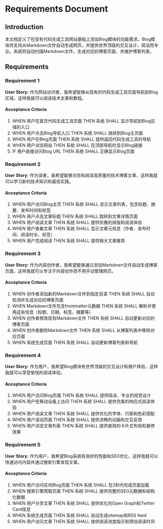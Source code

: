 # Requirements Document

## Introduction

本文档定义了在现有代码生成工具网站基础上添加Blog模块的功能需求。Blog模块将支持从Markdown文件自动生成网页，并提供世界顶级的交互设计，简洁而专业。系统将自动扫描Markdown文件，生成对应的博客页面，并维护博客列表。

## Requirements

### Requirement 1

**User Story:** 作为网站访问者，我希望能够从现有的代码生成工具页面导航到Blog区域，这样我就可以阅读技术文章和教程。

#### Acceptance Criteria

1. WHEN 用户在首页代码生成工具页面 THEN 系统 SHALL 显示导航到Blog区域的入口
2. WHEN 用户点击Blog导航入口 THEN 系统 SHALL 跳转到Blog主页面
3. WHEN 用户在Blog页面 THEN 系统 SHALL 提供返回代码生成工具的导航
4. WHEN 用户浏览网站 THEN 系统 SHALL 在顶部导航栏显示Blog链接
5. IF 用户直接访问Blog URL THEN 系统 SHALL 正确显示Blog页面

### Requirement 2

**User Story:** 作为读者，我希望能够浏览和阅读高质量的技术博客文章，这样我就可以学习新的技术知识和最佳实践。

#### Acceptance Criteria

1. WHEN 用户访问Blog主页 THEN 系统 SHALL 显示文章列表，包含标题、摘要、发布时间和标签
2. WHEN 用户点击文章标题 THEN 系统 SHALL 跳转到文章详情页面
3. WHEN 用户阅读文章 THEN 系统 SHALL 提供优雅的排版和阅读体验
4. WHEN 用户查看文章 THEN 系统 SHALL 显示文章元信息（作者、发布时间、阅读时长、标签）
5. WHEN 用户完成阅读 THEN 系统 SHALL 提供相关文章推荐

### Requirement 3

**User Story:** 作为内容创作者，我希望能够通过添加Markdown文件自动生成博客页面，这样我就可以专注于内容创作而不用手动管理网页。

#### Acceptance Criteria

1. WHEN 创作者添加新的Markdown文件到指定目录 THEN 系统 SHALL 自动检测并生成对应的博客页面
2. WHEN Markdown文件包含frontmatter元数据 THEN 系统 SHALL 解析并使用这些信息（标题、日期、标签、摘要等）
3. WHEN 创作者修改现有Markdown文件 THEN 系统 SHALL 自动更新对应的博客页面
4. WHEN 创作者删除Markdown文件 THEN 系统 SHALL 从博客列表中移除对应页面
5. WHEN 系统生成页面 THEN 系统 SHALL 自动更新博客列表和导航

### Requirement 4

**User Story:** 作为用户，我希望Blog模块有世界顶级的交互设计和用户体验，这样我就可以享受愉悦的阅读体验。

#### Acceptance Criteria

1. WHEN 用户访问Blog页面 THEN 系统 SHALL 提供简洁、专业的视觉设计
2. WHEN 用户在移动设备上访问 THEN 系统 SHALL 提供完美的响应式阅读体验
3. WHEN 用户阅读文章 THEN 系统 SHALL 提供优化的字体、行距和色彩搭配
4. WHEN 用户滚动页面 THEN 系统 SHALL 提供流畅的动画和交互反馈
5. WHEN 用户浏览文章列表 THEN 系统 SHALL 提供直观的卡片式布局和悬停效果

### Requirement 5

**User Story:** 作为用户，我希望Blog系统有良好的性能和SEO优化，这样我就可以快速访问内容并通过搜索引擎发现文章。

#### Acceptance Criteria

1. WHEN 用户访问任何Blog页面 THEN 系统 SHALL 在2秒内完成页面加载
2. WHEN 搜索引擎爬取页面 THEN 系统 SHALL 提供完整的SEO元数据和结构化数据
3. WHEN 用户分享文章 THEN 系统 SHALL 提供优化的Open Graph和Twitter Card信息
4. WHEN 系统生成页面 THEN 系统 SHALL 自动生成sitemap和RSS feed
5. WHEN 用户访问文章 THEN 系统 SHALL 提供阅读进度指示和预估阅读时间